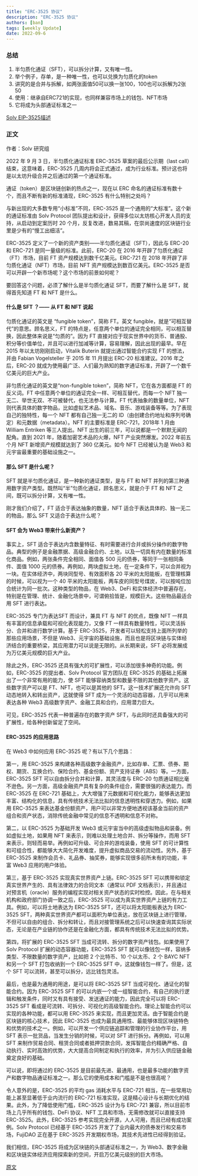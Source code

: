 ```yaml
---
title: "ERC-3525 协议"
description: "ERC-3525 协议"
authors: [ban]
tags: [weekly Update]
date: 2022-09-6
---
```


### 总结

1. 半匀质化通证（SFT），可以拆分计算，又有唯一性。
2. 举个例子，存单，是一种唯一性，也可以兑换为匀质化的token
3. 讲究的是合并与拆解，如两张面值50可以换一张100，100也可以拆解为2张50
4. 使用：继承自ERC721的实现，也同样兼容市场上的钱包、NFT市场
5. 它将成为头部通证标准之一

[Solv EIP-3525描述](https://docs.solv.finance/solv-documentation/financial-nfts/EIP-3525)

### 正文
作者：Solv 研究组

2022 年 9 月 3 日，半匀质化通证标准 ERC-3525 草案的最后公示期（last call）结束，这意味着，ERC-3525 几周内将会正式通过，成为行业标准。预计这也将是以太坊升级合并之后通过的第一个通证标准。

通证（token）是区块链创新的热点之一，现在以 ERC 命名的通证标准有数十个，而且不断有新的标准涌现，ERC-3525 有什么特别之处吗？

与新出现的大多数专用“小标准”不同，ERC-3525 是一个通用的“大标准”。这个新的通证标准由 Solv Protocol 团队提出和设计，获得多位以太坊核心开发人员的支持，从启动到定案历时 20 个月，反复改进，数易其稿，在崇尚速度的区块链行业里是少有的“慢工出细活”。

ERC-3525 定义了一个新的资产类别——半匀质化通证（SFT），因此与 ERC-20 和 ERC-721 是同一量级的标准。此前，ERC-20 在 2016 年开辟了匀质化通证（FT）市场，目前 FT 资产规模达到数千亿美元。ERC-721 在 2018 年开辟了非匀质化通证（NFT）市场，目前 NFT 资产规模达到数百亿美元。ERC-3525 是否可以开辟一个新市场呢？这个市场的前景如何呢？

要回答这个问题，必须了解什么是半匀质化通证 SFT，而要了解什么是 SFT，就得首先知道 FT 和 NFT 是什么。


#### 什么是 SFT ？—— 从 FT 和 NFT 说起

匀质化通证的英文是 “fungible token”，简称 FT。英文 fungible，就是“可相互替代”的意思。顾名思义，FT 的特点是，任意两个单位的通证完全相同，可以相互替换，因此整体来说是“匀质的”。因为 FT 直接对应于现实世界中的货币、普通股、积分等价值单位，并且可以进行加减等计算，容易理解，因此出现的最早。早在 2015 年以太坊刚刚启动，Vitalik Buterin 就提出通过智能合约实现 FT 的想法，并由 Fabian Vogelsteller 于 2015 年 11 月提出 ERC-20 标准建议。2016 年之后，ERC-20 就成为使用最广泛、人们最为熟知的数字通证标准，开辟了一个数千亿美元的巨大产业。

非匀质化通证的英文是“non-fungible token”，简称 NFT，它在各方面都是 FT 的反义词。FT 中任意两个单位的通证完全一样、可相互替代，而每一个 NFT 独一无二、举世无双、不可被替代，也无法参与计算。FT 代表抽象的数量单位，NFT 则代表具体的数字物品，比如虚拟艺术品、域名、音乐、游戏装备等等。为了表现自己的独特性，每一个 NFT 都有自己独一无二的 ID（由创建合约地址和序列号确定）和元数据（metadata）。NFT 的主要标准是 ERC-721，2018年 1 月由 William Entriken 等三人提出。NFT 出生的前三年，可以说都是一个默默无闻的配角。直到 2021 年，随着加密艺术品的火爆，NFT 产业突然爆发。2022 年前五个月 NFT 新增资产规模就达到了 360 亿美元。如今 NFT 已经被认为是 Web3 和元宇宙最重要的基础设施之一。

#### 那么 SFT 是什么呢？

SFT 就是半匀质化通证，是一种新的通证类型，是与 FT 和 NFT 并列的第三种通用数字资产类型。既然叫“半”匀质化通证，顾名思义，就是介于 FT 和 NFT 之间，既可以拆分计算，又有唯一性。

刚才我们介绍了，FT 适合于表达抽象的数量，NFT 适合于表达具体的、独一无二的物品，那么 SFT 又适合于表达什么呢？



#### SFT 会为 Web3 带来什么新资产？

事实上，SFT 适合于表达内含数量特征、有时需要进行合并或拆分操作的数字物品。典型的例子是金融票据、高级金融合约、土地，以及一切具有内在数量的标准化商品。例如，两张条件完全相同、面值各 500 元的债券，等同于一张相同条件、面值 1000 元的债券。再例如，两块虚拟土地，在一定条件下，可以合并视为一块。在实体经济中，两块同型号、有效面积各 20 平米的太阳能板，在管理核算的时候，可以视为一个 40 平米的太阳能板，两车皮的同型号煤炭，可以按吨位加合统计为同一批次。这种类型的物品，在 Web3、DeFi 和实体经济中普遍存在，特别是在管理、统计、金融化场景中，可谓俯拾皆是，规模巨大。这些物品最适合用 SFT 进行表达。

ERC-3525 专门为表达SFT 而设计，兼具 FT 与 NFT 的优点，既像 NFT 一样具有丰富的信息承载和可视化表现能力，又像 FT 一样具有数量特性，可以灵活拆分、合并和进行数学计算。基于 ERC-3525，开发者可以轻松支持上面所列举的那些应用场景，不但是 Web3、元宇宙的基础设施，而且也是将区块链与实体经济结合的重要桥梁，其应用潜力可以说是无限的。从长期来说，SFT 必将发展成为万亿美元规模的巨大产业。

除此之外，ERC-3525 还具有强大的可扩展性，可以添加很多神奇的功能。例如，ERC-3525 的提出者、Solv Protocol 官方团队在 ERC-3525 的基础上拓展出了一个非常有用的能力，使 SFT 能够容纳类型和数量不限的其他数字资产。这些数字资产可以是 FT、NFT，也可以是其他的 SFT。这一技术扩展还允许向 SFT 动态地转入和转出资产，这就使得 SFT 成为一个灵活的动态容器，几乎可以用来表达各种 Web3 高级数字资产、金融工具和合约，应用潜力巨大。

可见，ERC-3525 代表一种普遍存在的数字资产 SFT，与此同时还具备强大的可扩展性，给各种创新留足了空间。


#### ERC-3525 的应用思路


在 Web3 中如何应用 ERC-3525 呢？有以下几个思路：

第一，用 ERC-3525 来构建各种高级数字金融资产，比如存单、汇票、债券、期权、期货、互换合约、保险合约、基金份额、资产支持证券（ABS）等。一方面，ERC-3525 SFT 可以自由拆分合并和计算，其灵活度与 ERC-20 匀质通证相比毫不逊色。另一方面，高级金融资产具有复杂的条件组合，需要很强的表达能力。而 ERC-3525 在 ERC-721 基础上，大大增强了元数据和可视化能力，能够表达更加丰富、结构化的信息，具有传统技术无法比拟的信息透明性和穿透力。例如，如果用 ERC-3525 来表达基金份额资产，用户可以非常方便地透视该基金当前的资产组合和资产状态，消除传统金融中常见的信息不透明和信息不对称。

第二，以 ERC-3525 为基础开发 Web3 或元宇宙当中的高级虚拟物品和装备。例如虚拟土地，如果用 NFT 来表示，则难以处理土地合并、拆分等操作，而用 SFT 来表示，则轻而易举。再例如可升级、可合并的游戏装备，使用 SFT 的可计算性和可组合性，都能够大大简化开发难度，提升虚拟商品交易的流动性。另外，基于 ERC-3525 来制作会员卡、礼品券、抽奖券，能够实现很多前所未有的功能，丰富 Web3 应用的用户体验。

第三，基于 ERC-3525 实现真实世界资产上链。ERC-3525 SFT 可以携带和锁定真实世界产生的、具有法律效力的合同文本（通常以 PDF 文档表示），并且通过对预言机（oracle）服务的编程实现对相关资产状态的实时检控。因此，在与相关机构和政府部门协调一致之后，ERC-3525 可以成为真实世界资产上链的有力工具。例如，可以将土地表达为 ERC-3525 SFT，还可以将太阳能板表达为 ERC-3525 SFT，两种真实世界资产都可以面积为单位表达，放在区块链上进行管理，不但可以自由的组合、拆分和转让，而且对接管理系统之后可以快速查询其实际状态，无论是在产业链的协作还是在金融化方面，都具有传统技术无法比拟的优势。

第四，将扩展的 ERC-3525 SFT 当成可流转、拆分的数字资产钱包。如果使用了 Solv Protocol 扩展的动态容器功能，ERC-3525 SFT 就可以像钱包一样，容纳多类型、不限数量的数字资产，比如把 2 个比特币、10 个以太币、2 个 BAYC NFT 和另一个 SFT 打包收纳到一个 ERC-3525 SFT 中，这就像钱包一样了。但是，这个 SFT 可以流转，甚至可以拆分，远比钱包灵活。

最后，也是最为通用的用途，是可以将 ERC-3525 SFT 当成可视化、通证化的智能合约。因为 ERC-3525 SFT 的可以内嵌一个或一组智能合约，有自己的执行逻辑和触发条件，同时又有具有接受、发送通证的能力，因此完全可以将 ERC-3525 SFT 看成是可流转、可拆分、可视化的高级智能合约。理论上智能合约可以实现的各种功能，都可以用 ERC-3525 来实现，而且更加灵活。由于智能合约是区块链的核心技术，因此 ERC-3525 也成为最具通用性、最能够体现区块链特色和优势的技术之一。例如，可以开发一个供应链追踪和管理的行业协作平台，用 SFT 表示一批货品，当发生分销的时候，可以对 SFT 进行拆分。再例如，可以用 SFT 来制作贸易合同、租赁合同或者抵押贷款合同，发挥智能合约精确严格、自动执行、实时高效的优势，大大提高合同制定和执行的效率，并为引入供应链金融奠定良好的基础。

可以说，即将通过的 ERC-3525 是目前最先进、最通用，也是最多功能的数字资产和数字物品通证标准之一。那么它的使用成本和门槛是不是也很高呢？

令人意外的是，ERC-3525 的平均 gas 消耗水平与 ERC-721 相当，在一些常用功能上甚至显著低于业内流行的 ERC-721 标准实现，这是精心设计与长期优化的结果。此外，为了降低使用门槛，ERC-3525 设计为与 ERC-721 兼容，所以目前市场上几乎所有的钱包、DeFi 协议、NFT 工具和市场，无需修改就可以直接支持 ERC-3525。此外，ERC-3525 参考实现完全开源，人人可用，而且已经有成功案例。Solv Protocol 已经基于 ERC-3525 开发了了业内最大的债券发行和交易市场，FujiDAO 正在基于 ERC-3525 开发期权市场，其技术先进性已经得到验证。

我们相信，ERC-3525 将成为区块链的头部通证标准之一，为 Web3、数字金融和区块链实体经济应用探索新的空间，开启万亿美元级别的巨大市场。

[原文](https://mp.weixin.qq.com/s/8Zv4GDfGAgbslGSPaARH4g)
